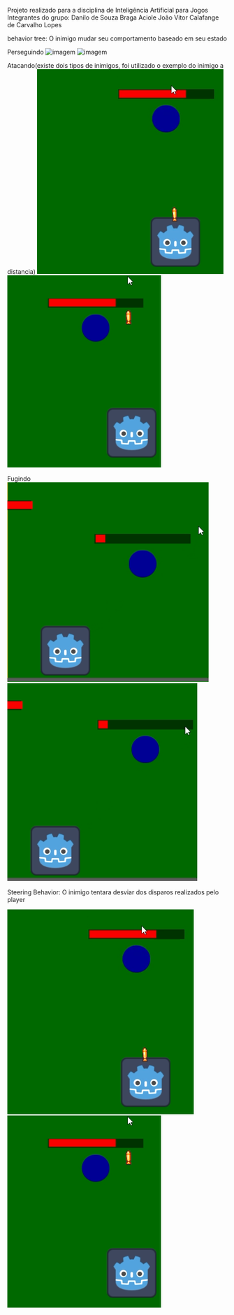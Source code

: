 Projeto realizado para a disciplina de Inteligência Artificial para Jogos
Integrantes do grupo:
Danilo de Souza Braga Aciole
João Vitor Calafange de Carvalho Lopes

behavior tree:
O inimigo mudar seu comportamento baseado em seu estado

Perseguindo
<a> ![imagem](Enemy1Folow1.PNG) ![imagem](Enemy1Folow2.PNG)</a>

Atacando(existe dois tipos de inimigos, foi utilizado o exemplo do inimigo a distancia)
<a> ![imagem](Avoid1.PNG) ![imagem](Avoid2.PNG)</a>

Fugindo
<a> ![imagem](Enemy1Flee1.PNG) ![imagem](Enemy1Flee2.PNG)</a>

Steering Behavior:
O inimigo tentara desviar dos disparos realizados pelo player

<a> ![imagem](Avoid1.PNG) ![imagem](Avoid2.PNG)</a>
